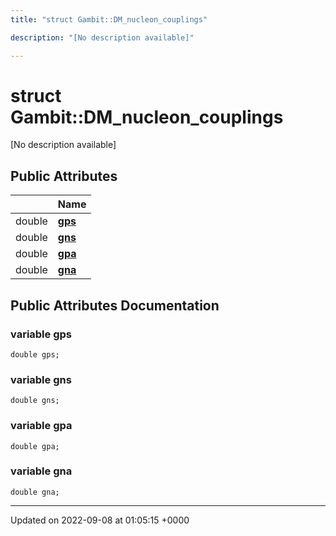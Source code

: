 ```yaml
---
title: "struct Gambit::DM_nucleon_couplings"

description: "[No description available]"

---
```


# struct Gambit::DM_nucleon_couplings



[No description available]

## Public Attributes

|                | Name           |
| -------------- | -------------- |
| double | **[gps](/documentation/code/classes/structgambit_1_1dm__nucleon__couplings/)**  |
| double | **[gns](/documentation/code/classes/structgambit_1_1dm__nucleon__couplings/)**  |
| double | **[gpa](/documentation/code/classes/structgambit_1_1dm__nucleon__couplings/)**  |
| double | **[gna](/documentation/code/classes/structgambit_1_1dm__nucleon__couplings/)**  |

## Public Attributes Documentation

### variable gps

```
double gps;
```


### variable gns

```
double gns;
```


### variable gpa

```
double gpa;
```


### variable gna

```
double gna;
```


-------------------------------

Updated on 2022-09-08 at 01:05:15 +0000